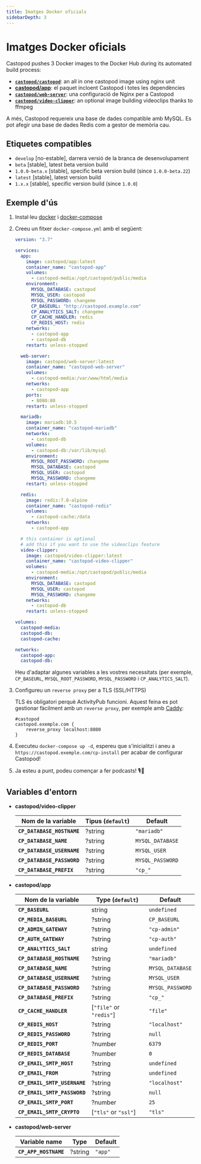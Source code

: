 ```yaml
---
title: Imatges Docker oficials
sidebarDepth: 3
---
```


# Imatges Docker oficials

Castopod pushes 3 Docker images to the Docker Hub during its automated build
process:

- [**`castopod/castopod`**](https://hub.docker.com/r/castopod/castopod): an all
  in one castopod image using nginx unit
- [**castopod/app**](https://hub.docker.com/r/castopod/app): el paquet incloent
  Castopod i totes les dependències
- [**`castopod/web-server`**](https://hub.docker.com/r/castopod/web-server): una
  configuració de Nginx per a Castopod
- [**`castopod/video-clipper`**](https://hub.docker.com/r/castopod/video-clipper):
  an optional image building videoclips thanks to ffmpeg

A més, Castopod requereix una base de dades compatible amb MySQL. Es pot afegir
una base de dades Redis com a gestor de memòria cau.

## Etiquetes compatibles

- `develop` [no-estable], darrera versió de la branca de desenvolupament
- `beta` [stable], latest beta version build
- `1.0.0-beta.x` [stable], specific beta version build (since `1.0.0-beta.22`)
- `latest` [stable], latest version build
- `1.x.x` [stable], specific version build (since `1.0.0`)

## Exemple d'ús

1.  Instal·leu [docker](https://docs.docker.com/get-docker/) i
    [docker-compose](https://docs.docker.com/compose/install/)
2.  Creeu un fitxer `docker-compose.yml` amb el següent:

    ```yml
    version: "3.7"

    services:
      app:
        image: castopod/app:latest
        container_name: "castopod-app"
        volumes:
          - castopod-media:/opt/castopod/public/media
        environment:
          MYSQL_DATABASE: castopod
          MYSQL_USER: castopod
          MYSQL_PASSWORD: changeme
          CP_BASEURL: "http://castopod.example.com"
          CP_ANALYTICS_SALT: changeme
          CP_CACHE_HANDLER: redis
          CP_REDIS_HOST: redis
        networks:
          - castopod-app
          - castopod-db
        restart: unless-stopped

      web-server:
        image: castopod/web-server:latest
        container_name: "castopod-web-server"
        volumes:
          - castopod-media:/var/www/html/media
        networks:
          - castopod-app
        ports:
          - 8080:80
        restart: unless-stopped

      mariadb:
        image: mariadb:10.5
        container_name: "castopod-mariadb"
        networks:
          - castopod-db
        volumes:
          - castopod-db:/var/lib/mysql
        environment:
          MYSQL_ROOT_PASSWORD: changeme
          MYSQL_DATABASE: castopod
          MYSQL_USER: castopod
          MYSQL_PASSWORD: changeme
        restart: unless-stopped

      redis:
        image: redis:7.0-alpine
        container_name: "castopod-redis"
        volumes:
          - castopod-cache:/data
        networks:
          - castopod-app

      # this container is optional
      # add this if you want to use the videoclips feature
      video-clipper:
        image: castopod/video-clipper:latest
        container_name: "castopod-video-clipper"
        volumes:
          - castopod-media:/opt/castopod/public/media
        environment:
          MYSQL_DATABASE: castopod
          MYSQL_USER: castopod
          MYSQL_PASSWORD: changeme
        networks:
          - castopod-db
        restart: unless-stopped

    volumes:
      castopod-media:
      castopod-db:
      castopod-cache:

    networks:
      castopod-app:
      castopod-db:
    ```

    Heu d'adaptar algunes variables a les vostres necessitats (per exemple,
    `CP_BASEURL`, `MYSQL_ROOT_PASSWORD`, `MYSQL_PASSWORD` i
    `CP_ANALYTICS_SALT`).

3.  Configureu un `reverse proxy` per a TLS (SSL/HTTPS)

    TLS és obligatori perquè ActivityPub funcioni. Aquest feina es pot gestionar
    fàcilment amb un `reverse proxy`, per exemple amb
    [Caddy](https://caddyserver.com/):

    ```
    #castopod
    castopod.exemple.com {
        reverse_proxy localhost:8080
    }
    ```

4.  Executeu `docker-compose up -d`, espereu que s'inicialitzi i aneu a
    `https://castopod.exemple.com/cp-install` per acabar de configurar Castopod!

5.  Ja esteu a punt, podeu començar a fer podcasts! 🎙️🚀

## Variables d'entorn

- **castopod/video-clipper**

  | Nom de la variable         | Tipus (`default`) | Default          |
  | -------------------------- | ----------------- | ---------------- |
  | **`CP_DATABASE_HOSTNAME`** | ?string           | `"mariadb"`      |
  | **`CP_DATABASE_NAME`**     | ?string           | `MYSQL_DATABASE` |
  | **`CP_DATABASE_USERNAME`** | ?string           | `MYSQL_USER`     |
  | **`CP_DATABASE_PASSWORD`** | ?string           | `MYSQL_PASSWORD` |
  | **`CP_DATABASE_PREFIX`**   | ?string           | `"cp_"`          |

- **castopod/app**

  | Nom de la variable           | Type (`default`)        | Default          |
  | ---------------------------- | ----------------------- | ---------------- |
  | **`CP_BASEURL`**             | string                  | `undefined`      |
  | **`CP_MEDIA_BASEURL`**       | ?string                 | `CP_BASEURL`     |
  | **`CP_ADMIN_GATEWAY`**       | ?string                 | `"cp-admin"`     |
  | **`CP_AUTH_GATEWAY`**        | ?string                 | `"cp-auth"`      |
  | **`CP_ANALYTICS_SALT`**      | string                  | `undefined`      |
  | **`CP_DATABASE_HOSTNAME`**   | ?string                 | `"mariadb"`      |
  | **`CP_DATABASE_NAME`**       | ?string                 | `MYSQL_DATABASE` |
  | **`CP_DATABASE_USERNAME`**   | ?string                 | `MYSQL_USER`     |
  | **`CP_DATABASE_PASSWORD`**   | ?string                 | `MYSQL_PASSWORD` |
  | **`CP_DATABASE_PREFIX`**     | ?string                 | `"cp_"`          |
  | **`CP_CACHE_HANDLER`**       | [`"file"` or `"redis"`] | `"file"`         |
  | **`CP_REDIS_HOST`**          | ?string                 | `"localhost"`    |
  | **`CP_REDIS_PASSWORD`**      | ?string                 | `null`           |
  | **`CP_REDIS_PORT`**          | ?number                 | `6379`           |
  | **`CP_REDIS_DATABASE`**      | ?number                 | `0`              |
  | **`CP_EMAIL_SMTP_HOST`**     | ?string                 | `undefined`      |
  | **`CP_EMAIL_FROM`**          | ?string                 | `undefined`      |
  | **`CP_EMAIL_SMTP_USERNAME`** | ?string                 | `"localhost"`    |
  | **`CP_EMAIL_SMTP_PASSWORD`** | ?string                 | `null`           |
  | **`CP_EMAIL_SMTP_PORT`**     | ?number                 | `25`             |
  | **`CP_EMAIL_SMTP_CRYPTO`**   | [`"tls"` or `"ssl"`]    | `"tls"`          |

- **castopod/web-server**

  | Variable name         | Type    | Default |
  | --------------------- | ------- | ------- |
  | **`CP_APP_HOSTNAME`** | ?string | `"app"` |
